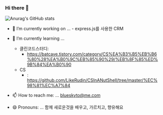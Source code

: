 ### Hi there 👋




![Anurag's GitHub stats](https://github-readme-stats.vercel.app/api?username=LikeRudin&show_icons=true&theme=radical)



- 🔭 I’m currently working on ...
      -  express.js를 사용한 CRM
 
- 🌱 I’m currently learning ... 
  -  클린코드스터디:
      -  https://batcave.tistory.com/category/CS%EA%B3%B5%EB%B6%80%28%EA%B0%9C%EB%85%90%29/%EB%8F%85%ED%9B%84%EA%B0%90
  -  CS
      -  : https://github.com/LikeRudin/CSInANutShell/tree/master/%EC%98%81%EC%A7%84

- 📫 How to reach me: ... blueskyto@me.com

- 😄 Pronouns: ... 함께 새로운것을 배우고, 가르치고, 향유해요
